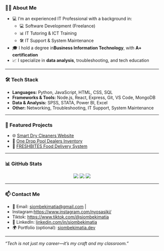 ### 👨‍💻 About Me

- 💻 I’m an experienced IT Professional with a background in:
  - 💻 Software Development (Freelance)
  - 📊 IT Tutoring & ICT Training
  - 🛠️ IT Support & System Maintenance
- 🎓 I hold a degree in**Business Information Technology**, with **A+ certification**
- 📈 I specialize in **data analysis**, troubleshooting, and tech education

---

### 🛠️ Tech Stack

- **Languages:** Python, JavaScript, HTML, CSS, SQL  
- **Frameworks & Tools:** Node.js, React, Express, Git, VS Code, MongoDB  
- **Data & Analysis:** SPSS, STATA, Power BI, Excel  
- **Other:** Networking, Troubleshooting, IT Support, System Maintenance

---

### 🚀 Featured Projects

- 🌐 [Smart Dry Cleaners Website](https://github.com/siombekimatia/smart-dry-cleaners)  
- 🎱 [One Drop Pool Dealers Inventory](https://github.com/siombekimatia/one-drop-pool)  
- 🍔 [FRESHBITES Food Delivery System](https://github.com/siombekimatia/freshbites-app)

---

### 📊 GitHub Stats

<p align="center">
  <img src="https://github-readme-stats.vercel.app/api?username=siombekimatia&show_icons=true&theme=tokyonight" />
  <img src="https://github-readme-streak-stats.herokuapp.com/?user=siombekimatia&theme=tokyonight" />
  <img src="https://github-readme-stats.vercel.app/api/top-langs/?username=siombekimatia&layout=compact&theme=tokyonight" />
</p>

---

### 📫 Contact Me

- 📧 Email: siombekimatia@gmail.com |
- Instagram:https://www.instagram.com/nyosasiki/
- Tiktok: https://www.tiktok.com/@siombekimatia
- 🔗 LinkedIn: [linkedin.com/in/siombekimatia](https://linkedin.com/in/siombekimatia)  
- 🌍 Portfolio (optional): [siombekimatia.dev](#)

---

_“Tech is not just my career—it’s my craft and my classroom.”_

